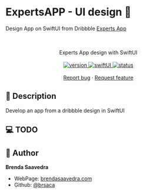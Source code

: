 # ExpertsAPP - UI design 👋

Design App on SwiftUI from Dribbble [Experts App](https://dribbble.com/shots/20962932-Timing)
<p align="center">
<a href="#">
<!--<img src="images/" align="center" width=35%> -->
</a> 
<br><br>
     Experts App design with SwiftUI
    <br><br>
  <a href="#">
    <img alt="version" src="https://img.shields.io/badge/Version-v1.0-red.svg" />
  </a>
  <a href="#">
    <img alt="swiftUI" src="https://img.shields.io/badge/SwiftUI-16.4-blue.svg" />
  </a>
  <a href="#">
    <img alt="status" src="https://img.shields.io/badge/status-inprogress-yellow.svg" />
  </a>
  <br>
    <br>
    <a href="https://github.com/brsaca/ExpertsUI/issues/new">Report bug</a>
    ·
    <a href="https://github.com/brsaca/ExpertsUI/issues/new">Request feature</a>
</p>

## 📝 Description
Develop an app from a dribbble design in SwiftUI

## 💻 TODO


## 👤 Author

**Brenda Saavedra**

- WebPage: [brendasaavedra.com](http://brendasaavedra.com)
- Github: [@brsaca](https://github.com/brsaca/)
